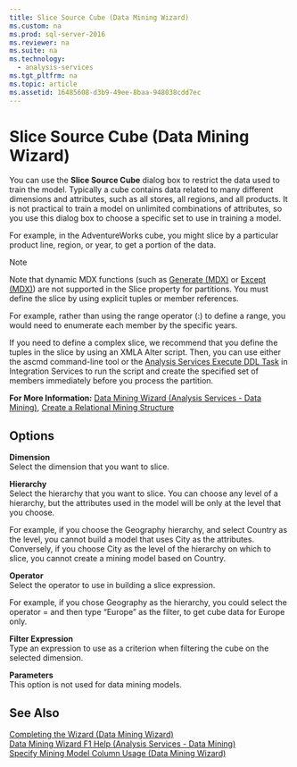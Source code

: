```yaml
---
title: Slice Source Cube (Data Mining Wizard)
ms.custom: na
ms.prod: sql-server-2016
ms.reviewer: na
ms.suite: na
ms.technology: 
  - analysis-services
ms.tgt_pltfrm: na
ms.topic: article
ms.assetid: 16485608-d3b9-49ee-8baa-948038cdd7ec
---
```

# Slice Source Cube (Data Mining Wizard)
  You can use the **Slice Source Cube** dialog box to restrict the data used to train the model. Typically a cube contains data related to many different dimensions and attributes, such as all stores, all regions, and all products. It is not practical to train a model on unlimited combinations of attributes, so you use this dialog box to choose a specific set to use in training a model.  
  
 For example, in the AdventureWorks cube, you might slice by a particular product line, region, or year, to get a portion of the data.  
  
> [!NOTE]  
>  Note that dynamic MDX functions (such as [Generate &#40;MDX&#41;](../Topic/Generate%20\(MDX\).md) or [Except &#40;MDX&#41;](../Topic/Except%20\(MDX\).md)) are not supported in the Slice property for partitions. You must define the slice by using explicit tuples or member references.  
>   
>  For example, rather than using the range operator (:) to define a range, you would need to enumerate each member by the specific years.  
>   
>  If you need to define a complex slice, we recommend that you define the tuples in the slice by using an XMLA Alter script. Then, you can use either the ascmd command-line tool or the [Analysis Services Execute DDL Task](../../Topics/TopicNameNotContainA/Analysis-Services-Execute-DDL-Task.md) in Integration Services to run the script and create the specified set of members immediately before you process the partition.  
  
 **For More Information:** [Data Mining Wizard &#40;Analysis Services - Data Mining&#41;](../../Topics/TopicNameNotContainA/Data-Mining-Wizard--Analysis-Services---Data-Mining-.md), [Create a Relational Mining Structure](../../Topics/TopicNameContainA/Create-a-Relational-Mining-Structure.md)  
  
## Options  
 **Dimension**  
 Select the dimension that you want to slice.  
  
 **Hierarchy**  
 Select the hierarchy that you want to slice. You can choose any level of a hierarchy, but the attributes used in the model will be only at the level that you choose.  
  
 For example, if you choose the Geography hierarchy, and select Country as the level, you cannot build a model that uses City as the attributes. Conversely, if you choose City as the level of the hierarchy on which to slice, you cannot create a mining model based on Country.  
  
 **Operator**  
 Select the operator to use in building a slice expression.  
  
 For example, if you chose Geography as the hierarchy, you could select the operator = and then type “Europe” as the filter, to get cube data for Europe only.  
  
 **Filter Expression**  
 Type an expression to use as a criterion when filtering the cube on the selected dimension.  
  
 **Parameters**  
 This option is not used for data mining models.  
  
## See Also  
 [Completing the Wizard &#40;Data Mining Wizard&#41;](../../Topics/TopicNameNotContainA/Completing-the-Wizard--Data-Mining-Wizard-.md)   
 [Data Mining Wizard F1 Help &#40;Analysis Services - Data Mining&#41;](../../Topics/TopicNameNotContainA/Data-Mining-Wizard-F1-Help--Analysis-Services---Data-Mining-.md)   
 [Specify Mining Model Column Usage &#40;Data Mining Wizard&#41;](../../Topics/TopicNameNotContainA/Specify-Mining-Model-Column-Usage--Data-Mining-Wizard-.md)  
  
  